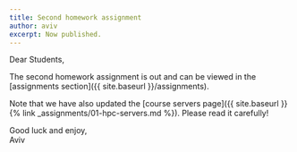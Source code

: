 ```yaml
---
title: Second homework assignment
author: aviv
excerpt: Now published.
---
```


Dear Students,

The second homework assignment is out and can be viewed in the [assignments
section]({{ site.baseurl }}/assignments).

Note that we have also updated the [course servers page]({{ site.baseurl }}{%
link _assignments/01-hpc-servers.md %}). Please read it carefully!


Good luck and enjoy,  
Aviv


